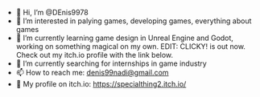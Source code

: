 - 👋 Hi, I’m @DEnis9978
- 👀 I’m interested in palying games, developing games, everything about games
- 🌱 I’m currently learning game design in Unreal Engine and Godot, working on something magical on my own. EDIT: CLICKY! is out now. Check out my itch.io profile with the link below.
- 💞️ I’m currently searching for internships in game industry
- 📫 How to reach me: denis99nadi@gmail.com
- 👀 My profile on itch.io: https://specialthing2.itch.io/
<!---
DEnis9978/DEnis9978 is a ✨ special ✨ repository because its `README.md` (this file) appears on your GitHub profile.
You can click the Preview link to take a look at your changes.
--->
